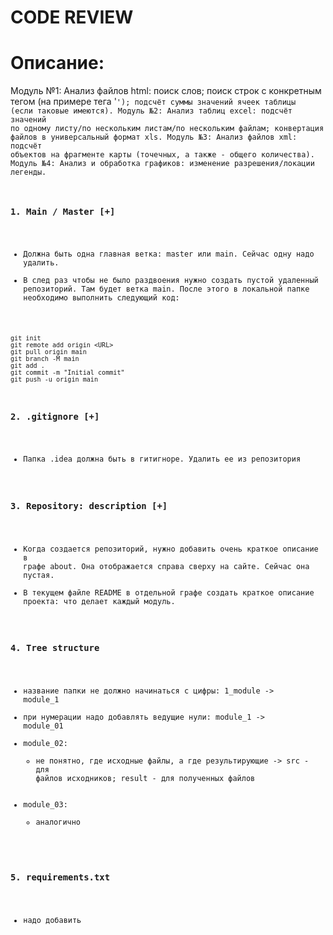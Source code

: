 # CODE REVIEW

# Описание:

Модуль №1: Анализ файлов html: поиск слов; поиск строк с конкретным тегом (на примере тега '<code>'); подсчёт суммы значений ячеек таблицы (если таковые имеются).
Модуль №2: Анализ таблиц excel: подсчёт значений по одному листу/по нескольким листам/по нескольким файлам; конвертация файлов в универсальный формат xls.
Модуль №3: Анализ файлов xml: подсчёт объектов на фрагменте карты (точечных, а также - общего количества).
Модуль №4: Анализ и обработка графиков: изменение разрешения/локации легенды.

### 1. Main / Master [+]
- Должна быть одна главная ветка: master или main. Сейчас одну надо удалить. 
- В след раз чтобы не было раздвоения нужно создать пустой удаленный репозиторий. Там будет ветка main. После этого в локальной папке необходимо выполнить следующий код:

```
git init
git remote add origin <URL>
git pull origin main
git branch -M main
git add .
git commit -m "Initial commit"
git push -u origin main

```

### 2. .gitignore [+]
- Папка .idea должна быть в гитигноре. Удалить ее из репозитория


### 3. Repository: description [+]
- Когда создается репозиторий, нужно добавить очень краткое описание в графе about. Она отображается справа сверху на сайте. Сейчас она пустая.
- В текущем файле README в отдельной графе создать краткое описание проекта: что делает каждый модуль. 


### 4. Tree structure
- название папки не должно начинаться с цифры: 1_module -> module_1
- при нумерации надо добавлять ведущие нули: module_1 -> module_01
- module_02:
	- не понятно, где исходные файлы, а где результирующие -> src - для файлов исходников; result - для полученных файлов 
- module_03:
	- аналогично


### 5. requirements.txt
- надо добавить 
